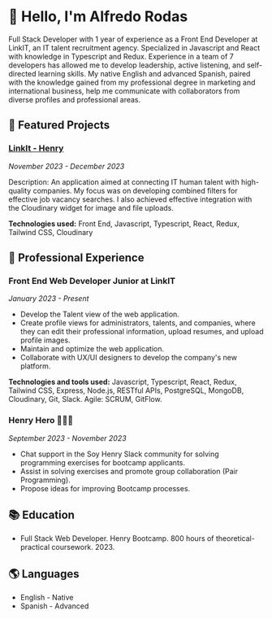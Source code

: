 # 👋 Hello, I'm Alfredo Rodas

Full Stack Developer with 1 year of experience as a Front End Developer at LinkIT, an IT talent recruitment agency. Specialized in Javascript and React with knowledge in Typescript and Redux. Experience in a team of 7 developers has allowed me to develop leadership, active listening, and self-directed learning skills. My native English and advanced Spanish, paired with the knowledge gained from my professional degree in marketing and international business, help me communicate with collaborators from diverse profiles and professional areas.

## 🚀 Featured Projects

### [LinkIt - Henry](Link-it-project.vercel.app)
*November 2023 - December 2023*

Description: An application aimed at connecting IT human talent with high-quality companies. My focus was on developing combined filters for effective job vacancy searches. I also achieved effective integration with the Cloudinary widget for image and file uploads.

**Technologies used:** Front End, Javascript, Typescript, React, Redux, Tailwind CSS, Cloudinary

## 💼 Professional Experience

### Front End Web Developer Junior at LinkIT
*January 2023 - Present*

- Develop the Talent view of the web application.
- Create profile views for administrators, talents, and companies, where they can edit their professional information, upload resumes, and upload profile images.
- Maintain and optimize the web application.
- Collaborate with UX/UI designers to develop the company's new platform.

**Technologies and tools used:** Javascript, Typescript, React, Redux, Tailwind CSS, Express, Node.js, RESTful APIs, PostgreSQL, MongoDB, Cloudinary, Git, Slack. Agile: SCRUM, GitFlow.

### Henry Hero 🦸🏻‍♂️
*September 2023 - November 2023*

- Chat support in the Soy Henry Slack community for solving programming exercises for bootcamp applicants.
- Assist in solving exercises and promote group collaboration (Pair Programming).
- Propose ideas for improving Bootcamp processes.

## 📚 Education

- Full Stack Web Developer. Henry Bootcamp. 800 hours of theoretical-practical coursework. 2023.

## 🌎 Languages

- English - Native
- Spanish - Advanced


